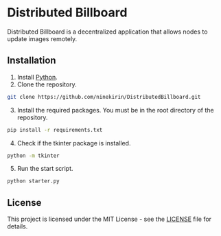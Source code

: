# Distributed Billboard
Distributed Billboard is a decentralized application that allows nodes to update images remotely.

## Installation
1. Install [Python](https://www.python.org/downloads/).
2. Clone the repository.
```bash
git clone https://github.com/ninekirin/DistributedBillboard.git
```
3. Install the required packages. You must be in the root directory of the repository.
```bash
pip install -r requirements.txt
```
4. Check if the tkinter package is installed.
```bash
python -m tkinter
```
5. Run the start script.
```bash
python starter.py
```

## License
This project is licensed under the MIT License - see the [LICENSE](LICENSE) file for details.
